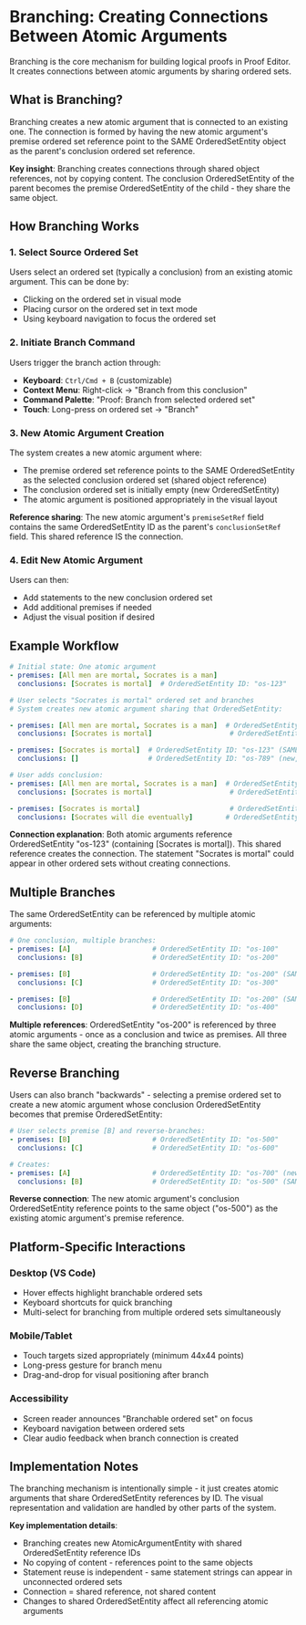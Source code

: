 # Branching: Creating Connections Between Atomic Arguments

Branching is the core mechanism for building logical proofs in Proof Editor. It creates connections between atomic arguments by sharing ordered sets.

## What is Branching?

Branching creates a new atomic argument that is connected to an existing one. The connection is formed by having the new atomic argument's premise ordered set reference point to the SAME OrderedSetEntity object as the parent's conclusion ordered set reference.

**Key insight**: Branching creates connections through shared object references, not by copying content. The conclusion OrderedSetEntity of the parent becomes the premise OrderedSetEntity of the child - they share the same object.

## How Branching Works

### 1. Select Source Ordered Set
Users select an ordered set (typically a conclusion) from an existing atomic argument. This can be done by:
- Clicking on the ordered set in visual mode
- Placing cursor on the ordered set in text mode
- Using keyboard navigation to focus the ordered set

### 2. Initiate Branch Command
Users trigger the branch action through:
- **Keyboard**: `Ctrl/Cmd + B` (customizable)
- **Context Menu**: Right-click → "Branch from this conclusion"
- **Command Palette**: "Proof: Branch from selected ordered set"
- **Touch**: Long-press on ordered set → "Branch"

### 3. New Atomic Argument Creation
The system creates a new atomic argument where:
- The premise ordered set reference points to the SAME OrderedSetEntity as the selected conclusion ordered set (shared object reference)
- The conclusion ordered set is initially empty (new OrderedSetEntity)
- The atomic argument is positioned appropriately in the visual layout

**Reference sharing**: The new atomic argument's `premiseSetRef` field contains the same OrderedSetEntity ID as the parent's `conclusionSetRef` field. This shared reference IS the connection.

### 4. Edit New Atomic Argument
Users can then:
- Add statements to the new conclusion ordered set
- Add additional premises if needed
- Adjust the visual position if desired

## Example Workflow

```yaml
# Initial state: One atomic argument
- premises: [All men are mortal, Socrates is a man]
  conclusions: [Socrates is mortal]  # OrderedSetEntity ID: "os-123"

# User selects "Socrates is mortal" ordered set and branches
# System creates new atomic argument sharing that OrderedSetEntity:

- premises: [All men are mortal, Socrates is a man]  # OrderedSetEntity ID: "os-456"
  conclusions: [Socrates is mortal]                   # OrderedSetEntity ID: "os-123"

- premises: [Socrates is mortal]  # OrderedSetEntity ID: "os-123" (SAME as above)
  conclusions: []                 # OrderedSetEntity ID: "os-789" (new, empty)

# User adds conclusion:
- premises: [All men are mortal, Socrates is a man]  # OrderedSetEntity ID: "os-456"
  conclusions: [Socrates is mortal]                   # OrderedSetEntity ID: "os-123"

- premises: [Socrates is mortal]                      # OrderedSetEntity ID: "os-123"
  conclusions: [Socrates will die eventually]        # OrderedSetEntity ID: "os-789"
```

**Connection explanation**: Both atomic arguments reference OrderedSetEntity "os-123" (containing [Socrates is mortal]). This shared reference creates the connection. The statement "Socrates is mortal" could appear in other ordered sets without creating connections.

## Multiple Branches

The same OrderedSetEntity can be referenced by multiple atomic arguments:

```yaml
# One conclusion, multiple branches:
- premises: [A]                    # OrderedSetEntity ID: "os-100"
  conclusions: [B]                 # OrderedSetEntity ID: "os-200"

- premises: [B]                    # OrderedSetEntity ID: "os-200" (SAME as above)
  conclusions: [C]                 # OrderedSetEntity ID: "os-300"

- premises: [B]                    # OrderedSetEntity ID: "os-200" (SAME as above)
  conclusions: [D]                 # OrderedSetEntity ID: "os-400"
```

**Multiple references**: OrderedSetEntity "os-200" is referenced by three atomic arguments - once as a conclusion and twice as premises. All three share the same object, creating the branching structure.

## Reverse Branching

Users can also branch "backwards" - selecting a premise ordered set to create a new atomic argument whose conclusion OrderedSetEntity becomes that premise OrderedSetEntity:

```yaml
# User selects premise [B] and reverse-branches:
- premises: [B]                    # OrderedSetEntity ID: "os-500"
  conclusions: [C]                 # OrderedSetEntity ID: "os-600"

# Creates:
- premises: [A]                    # OrderedSetEntity ID: "os-700" (new)
  conclusions: [B]                 # OrderedSetEntity ID: "os-500" (SAME as above)
```

**Reverse connection**: The new atomic argument's conclusion OrderedSetEntity reference points to the same object ("os-500") as the existing atomic argument's premise reference.

## Platform-Specific Interactions

### Desktop (VS Code)
- Hover effects highlight branchable ordered sets
- Keyboard shortcuts for quick branching
- Multi-select for branching from multiple ordered sets simultaneously

### Mobile/Tablet
- Touch targets sized appropriately (minimum 44x44 points)
- Long-press gesture for branch menu
- Drag-and-drop for visual positioning after branch

### Accessibility
- Screen reader announces "Branchable ordered set" on focus
- Keyboard navigation between ordered sets
- Clear audio feedback when branch connection is created

## Implementation Notes

The branching mechanism is intentionally simple - it just creates atomic arguments that share OrderedSetEntity references by ID. The visual representation and validation are handled by other parts of the system.

**Key implementation details**:
- Branching creates new AtomicArgumentEntity with shared OrderedSetEntity reference IDs
- No copying of content - references point to the same objects
- Statement reuse is independent - same statement strings can appear in unconnected ordered sets
- Connection = shared reference, not shared content
- Changes to shared OrderedSetEntity affect all referencing atomic arguments